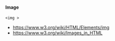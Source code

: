 #### Image
```
<img >
```

* https://www.w3.org/wiki/HTML/Elements/img
* https://www.w3.org/wiki/Images_in_HTML
